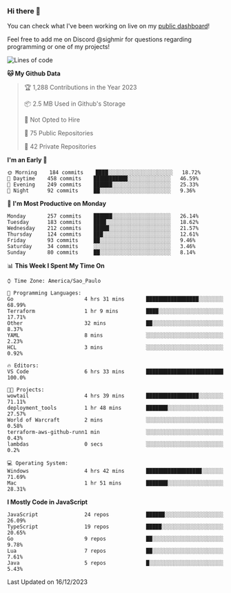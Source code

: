 ### Hi there 👋

<!--
**guicaulada/guicaulada** is a ✨ _special_ ✨ repository because its `README.md` (this file) appears on your GitHub profile.

Here are some ideas to get you started:

- 🔭 I’m currently working on ...
- 🌱 I’m currently learning ...
- 👯 I’m looking to collaborate on ...
- 🤔 I’m looking for help with ...
- 💬 Ask me about ...
- 📫 How to reach me: ...
- 😄 Pronouns: ...
- ⚡ Fun fact: ...
-->

You can check what I've been working on live on my [public dashboard](https://guicaulada.grafana.net/public-dashboards/7b7f644500ec4e6cb5d7a4e7b5ed0dab)!

Feel free to add me on Discord @sighmir for questions regarding programming or one of my projects!

<!--START_SECTION:waka-->
![Lines of code](https://img.shields.io/badge/From%20Hello%20World%20I%27ve%20Written-25.5%20million%20lines%20of%20code-blue)

**🐱 My Github Data** 

> 🏆 1,288 Contributions in the Year 2023
 > 
> 📦 2.5 MB Used in Github's Storage 
 > 
> 🚫 Not Opted to Hire
 > 
> 📜 75 Public Repositories 
 > 
> 🔑 42 Private Repositories  
 > 
**I'm an Early 🐤** 

```text
🌞 Morning    184 commits    ████░░░░░░░░░░░░░░░░░░░░░   18.72% 
🌆 Daytime    458 commits    ███████████░░░░░░░░░░░░░░   46.59% 
🌃 Evening    249 commits    ██████░░░░░░░░░░░░░░░░░░░   25.33% 
🌙 Night      92 commits     ██░░░░░░░░░░░░░░░░░░░░░░░   9.36%

```
📅 **I'm Most Productive on Monday** 

```text
Monday       257 commits    ██████░░░░░░░░░░░░░░░░░░░   26.14% 
Tuesday      183 commits    ████░░░░░░░░░░░░░░░░░░░░░   18.62% 
Wednesday    212 commits    █████░░░░░░░░░░░░░░░░░░░░   21.57% 
Thursday     124 commits    ███░░░░░░░░░░░░░░░░░░░░░░   12.61% 
Friday       93 commits     ██░░░░░░░░░░░░░░░░░░░░░░░   9.46% 
Saturday     34 commits     ░░░░░░░░░░░░░░░░░░░░░░░░░   3.46% 
Sunday       80 commits     ██░░░░░░░░░░░░░░░░░░░░░░░   8.14%

```


📊 **This Week I Spent My Time On** 

```text
⌚︎ Time Zone: America/Sao_Paulo

💬 Programming Languages: 
Go                       4 hrs 31 mins       █████████████████░░░░░░░░   68.99% 
Terraform                1 hr 9 mins         ████░░░░░░░░░░░░░░░░░░░░░   17.71% 
Other                    32 mins             ██░░░░░░░░░░░░░░░░░░░░░░░   8.37% 
YAML                     8 mins              ░░░░░░░░░░░░░░░░░░░░░░░░░   2.23% 
HCL                      3 mins              ░░░░░░░░░░░░░░░░░░░░░░░░░   0.92%

🔥 Editors: 
VS Code                  6 hrs 33 mins       █████████████████████████   100.0%

🐱‍💻 Projects: 
wowtail                  4 hrs 39 mins       █████████████████░░░░░░░░   71.11% 
deployment_tools         1 hr 48 mins        ███████░░░░░░░░░░░░░░░░░░   27.57% 
World of Warcraft        2 mins              ░░░░░░░░░░░░░░░░░░░░░░░░░   0.58% 
terraform-aws-github-runn1 min               ░░░░░░░░░░░░░░░░░░░░░░░░░   0.43% 
lambdas                  0 secs              ░░░░░░░░░░░░░░░░░░░░░░░░░   0.2%

💻 Operating System: 
Windows                  4 hrs 42 mins       ██████████████████░░░░░░░   71.69% 
Mac                      1 hr 51 mins        ███████░░░░░░░░░░░░░░░░░░   28.31%

```

**I Mostly Code in JavaScript** 

```text
JavaScript               24 repos            ██████░░░░░░░░░░░░░░░░░░░   26.09% 
TypeScript               19 repos            █████░░░░░░░░░░░░░░░░░░░░   20.65% 
Go                       9 repos             ██░░░░░░░░░░░░░░░░░░░░░░░   9.78% 
Lua                      7 repos             ██░░░░░░░░░░░░░░░░░░░░░░░   7.61% 
Java                     5 repos             █░░░░░░░░░░░░░░░░░░░░░░░░   5.43%

```



 Last Updated on 16/12/2023
<!--END_SECTION:waka-->
